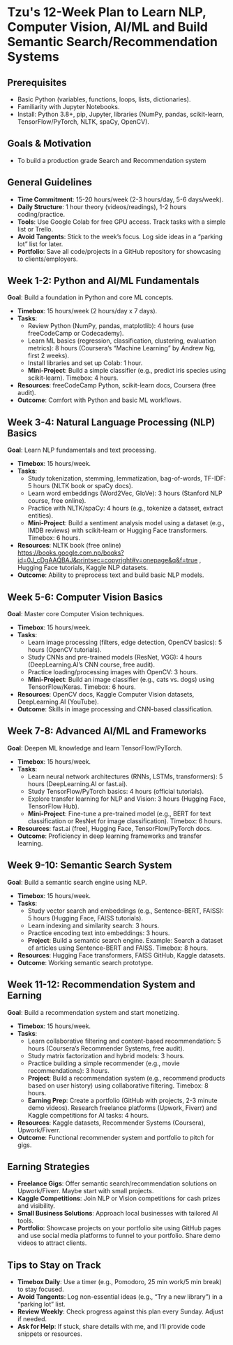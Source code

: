 ﻿# Tzu's 12-Week Plan to Learn NLP, Computer Vision, AI/ML and Build Semantic Search/Recommendation Systems

## Prerequisites

- Basic Python (variables, functions, loops, lists, dictionaries).
- Familiarity with Jupyter Notebooks.
- Install: Python 3.8+, pip, Jupyter, libraries (NumPy, pandas, scikit-learn, TensorFlow/PyTorch, NLTK, spaCy, OpenCV).

## Goals & Motivation

- To build a production grade Search and Recommendation system

## General Guidelines

- **Time Commitment**: 15-20 hours/week (2-3 hours/day, 5-6 days/week).
- **Daily Structure**: 1 hour theory (videos/readings), 1-2 hours coding/practice.
- **Tools**: Use Google Colab for free GPU access. Track tasks with a simple list or Trello.
- **Avoid Tangents**: Stick to the week’s focus. Log side ideas in a “parking lot” list for later.
- **Portfolio**: Save all code/projects in a GitHub repository for showcasing to clients/employers.

## Week 1-2: Python and AI/ML Fundamentals

**Goal**: Build a foundation in Python and core ML concepts.

- **Timebox**: 15 hours/week (2 hours/day x 7 days).
- **Tasks**:
  - Review Python (NumPy, pandas, matplotlib): 4 hours (use freeCodeCamp or Codecademy).
  - Learn ML basics (regression, classification, clustering, evaluation metrics): 8 hours (Coursera’s “Machine Learning” by Andrew Ng, first 2 weeks).
  - Install libraries and set up Colab: 1 hour.
  - **Mini-Project**: Build a simple classifier (e.g., predict iris species using scikit-learn). Timebox: 4 hours.
- **Resources**: freeCodeCamp Python, scikit-learn docs, Coursera (free audit).
- **Outcome**: Comfort with Python and basic ML workflows.

## Week 3-4: Natural Language Processing (NLP) Basics

**Goal**: Learn NLP fundamentals and text processing.

- **Timebox**: 15 hours/week.
- **Tasks**:
  - Study tokenization, stemming, lemmatization, bag-of-words, TF-IDF: 5 hours (NLTK book or spaCy docs).
  - Learn word embeddings (Word2Vec, GloVe): 3 hours (Stanford NLP course, free online).
  - Practice with NLTK/spaCy: 4 hours (e.g., tokenize a dataset, extract entities).
  - **Mini-Project**: Build a sentiment analysis model using a dataset (e.g., IMDB reviews) with scikit-learn or Hugging Face transformers. Timebox: 6 hours.
- **Resources**: NLTK book (free online) https://books.google.com.np/books?id=0J_cDgAAQBAJ&printsec=copyright#v=onepage&q&f=true
  , Hugging Face tutorials, Kaggle NLP datasets.
- **Outcome**: Ability to preprocess text and build basic NLP models.

## Week 5-6: Computer Vision Basics

**Goal**: Master core Computer Vision techniques.

- **Timebox**: 15 hours/week.
- **Tasks**:
  - Learn image processing (filters, edge detection, OpenCV basics): 5 hours (OpenCV tutorials).
  - Study CNNs and pre-trained models (ResNet, VGG): 4 hours (DeepLearning.AI’s CNN course, free audit).
  - Practice loading/processing images with OpenCV: 3 hours.
  - **Mini-Project**: Build an image classifier (e.g., cats vs. dogs) using TensorFlow/Keras. Timebox: 6 hours.
- **Resources**: OpenCV docs, Kaggle Computer Vision datasets, DeepLearning.AI (YouTube).
- **Outcome**: Skills in image processing and CNN-based classification.

## Week 7-8: Advanced AI/ML and Frameworks

**Goal**: Deepen ML knowledge and learn TensorFlow/PyTorch.

- **Timebox**: 15 hours/week.
- **Tasks**:
  - Learn neural network architectures (RNNs, LSTMs, transformers): 5 hours (DeepLearning.AI or fast.ai).
  - Study TensorFlow/PyTorch basics: 4 hours (official tutorials).
  - Explore transfer learning for NLP and Vision: 3 hours (Hugging Face, TensorFlow Hub).
  - **Mini-Project**: Fine-tune a pre-trained model (e.g., BERT for text classification or ResNet for image classification). Timebox: 6 hours.
- **Resources**: fast.ai (free), Hugging Face, TensorFlow/PyTorch docs.
- **Outcome**: Proficiency in deep learning frameworks and transfer learning.

## Week 9-10: Semantic Search System

**Goal**: Build a semantic search engine using NLP.

- **Timebox**: 15 hours/week.
- **Tasks**:
  - Study vector search and embeddings (e.g., Sentence-BERT, FAISS): 5 hours (Hugging Face, FAISS tutorials).
  - Learn indexing and similarity search: 3 hours.
  - Practice encoding text into embeddings: 3 hours.
  - **Project**: Build a semantic search engine. Example: Search a dataset of articles using Sentence-BERT and FAISS. Timebox: 8 hours.
- **Resources**: Hugging Face transformers, FAISS GitHub, Kaggle datasets.
- **Outcome**: Working semantic search prototype.

## Week 11-12: Recommendation System and Earning

**Goal**: Build a recommendation system and start monetizing.

- **Timebox**: 15 hours/week.
- **Tasks**:
  - Learn collaborative filtering and content-based recommendation: 5 hours (Coursera’s Recommender Systems, free audit).
  - Study matrix factorization and hybrid models: 3 hours.
  - Practice building a simple recommender (e.g., movie recommendations): 3 hours.
  - **Project**: Build a recommendation system (e.g., recommend products based on user history) using collaborative filtering. Timebox: 8 hours.
  - **Earning Prep**: Create a portfolio (GitHub with projects, 2-3 minute demo videos). Research freelance platforms (Upwork, Fiverr) and Kaggle competitions for AI tasks: 4 hours.
- **Resources**: Kaggle datasets, Recommender Systems (Coursera), Upwork/Fiverr.
- **Outcome**: Functional recommender system and portfolio to pitch for gigs.

## Earning Strategies

- **Freelance Gigs**: Offer semantic search/recommendation solutions on Upwork/Fiverr. Maybe start with small projects.
- **Kaggle Competitions**: Join NLP or Vision competitions for cash prizes and visibility.
- **Small Business Solutions**: Approach local businesses with tailored AI tools.
- **Portfolio**: Showcase projects on your portfolio site using GitHub pages and use social media platforms to funnel to your portfolio. Share demo videos to attract clients.

## Tips to Stay on Track

- **Timebox Daily**: Use a timer (e.g., Pomodoro, 25 min work/5 min break) to stay focused.
- **Avoid Tangents**: Log non-essential ideas (e.g., “Try a new library”) in a “parking lot” list.
- **Review Weekly**: Check progress against this plan every Sunday. Adjust if needed.
- **Ask for Help**: If stuck, share details with me, and I’ll provide code snippets or resources.
